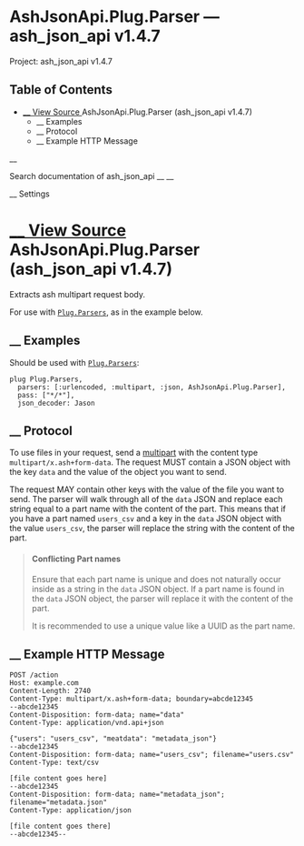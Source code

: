 # AshJsonApi.Plug.Parser — ash_json_api v1.4.7

Project: ash_json_api v1.4.7

## Table of Contents

- [ __ View Source ](external_link) AshJsonApi.Plug.Parser (ash_json_api v1.4.7)
  - __ Examples
  - __ Protocol
  - __ Example HTTP Message

__

Search documentation of ash_json_api __ __

__ Settings

#  [ __ View Source ](external_link) AshJsonApi.Plug.Parser (ash_json_api v1.4.7)

Extracts ash multipart request body.

For use with [`Plug.Parsers`](external_link), as in the example below.

##  __ Examples

Should be used with [`Plug.Parsers`](external_link):
    
    
    plug Plug.Parsers,
      parsers: [:urlencoded, :multipart, :json, AshJsonApi.Plug.Parser],
      pass: ["*/*"],
      json_decoder: Jason

##  __ Protocol

To use files in your request, send a [multipart](external_link) with the content type `multipart/x.ash+form-data`. The request MUST contain a JSON object with the key `data` and the value of the object you want to send.

The request MAY contain other keys with the value of the file you want to send. The parser will walk through all of the `data` JSON and replace each string equal to a part name with the content of the part. This means that if you have a part named `users_csv` and a key in the `data` JSON object with the value `users_csv`, the parser will replace the string with the content of the part.

> #### Conflicting Part names
> 
> Ensure that each part name is unique and does not naturally occur inside as a string in the `data` JSON object. If a part name is found in the `data` JSON object, the parser will replace it with the content of the part.
> 
> It is recommended to use a unique value like a UUID as the part name.

##  __ Example HTTP Message
    
    
    POST /action
    Host: example.com
    Content-Length: 2740
    Content-Type: multipart/x.ash+form-data; boundary=abcde12345
    --abcde12345
    Content-Disposition: form-data; name="data"
    Content-Type: application/vnd.api+json
    
    {"users": "users_csv", "meatdata": "metadata_json"}
    --abcde12345
    Content-Disposition: form-data; name="users_csv"; filename="users.csv"
    Content-Type: text/csv
    
    [file content goes here]
    --abcde12345
    Content-Disposition: form-data; name="metadata_json"; filename="metadata.json"
    Content-Type: application/json
    
    [file content goes there]
    --abcde12345--
